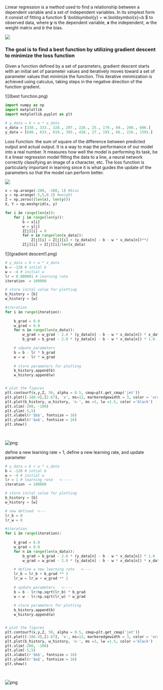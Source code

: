 
Linear regression is a method used to find a relationship between a dependent variable and a set of independent variables. In its simplest form it consist of fitting a function $ \boldsymbol{y} = w.\boldsymbol{x}+b $ to observed data, where $\boldsymbol{y}$ is the dependent variable, $\boldsymbol{x}$ the independent, $w$ the weight matrix and $b$ the bias.

![](linearregression.png)

### The goal is to find a best function by utilizing gradient descent to minimize the loss function

Given a function defined by a set of parameters, gradient descent starts with an initial set of parameter values and iteratively moves toward a set of parameter values that minimize the function. This iterative minimization is achieved using calculus, taking steps in the negative direction of the function gradient.

![](best function.png)


```python
import numpy as np
import matplotlib
import matplotlib.pyplot as plt
```


```python
# y_data = b + w * x_data
x_data = [338., 333., 328., 207., 226., 25., 179., 60., 208., 606.]
y_data = [640., 633., 619., 393., 428., 27., 193., 66., 226., 1591.]

```

Loss Function: the sum of square of the difference between predicted output and actual output. It is a way to map the performance of our model into a real number. It measures how well the model is performing its task, be it a linear regression model fitting the data to a line, a neural network correctly classifying an image of a character, etc. The loss function is particularly important in learning since it is what guides the update of the parameters so that the model can perform better.

![](lossfunction.png)


```python
x = np.arange(-200, -100, 1) #bias
y = np.arange(-5,5,0.1) #weight
Z = np.zeros((len(x), len(y)))
X, Y = np.meshgrid(x, y)

for i in range(len(x)):
    for j in range(len(y)):
        b = x[i]
        w = y[j]
        Z[j][i] = 0
        for n in range(len(x_data)):
            Z[j][i] = Z[j][i] + (y_data[n] - b - w * x_data[n])**2     #loss function
        Z[j][i] = Z[j][i]/len(x_data)    
```

![](gradient descent1.png)


```python
# y_data = b + w * x_data
b = -120 # intial b
w = -4 # initial w
lr = 0.000001 # learning rate
iteration  = 100000

# store inital value for plotting
b_history = [b]
w_history = [w]

#iteration
for i in range(iteration):
    
    b_grad = 0.0
    w_grad = 0.0
    for n in range(len(x_data)):
        w_grad = w_grad - 2.0 * (y_data[n] - b - w * x_data[n]) * x_data[n]    #check the above formula
        b_grad = b_grad - 2.0 * (y_data[n] - b - w * x_data[n]) * 1.0          #check the above formula

    # udpate parameters
    b = b - lr * b_grad
    w = w - lr * w_grad
    
    # store parameters for plotting
    b_history.append(b)
    w_history.append(w)


# plot the figures
plt.contourf(x,y,Z, 50, alpha = 0.5, cmap=plt.get_cmap('jet'))
plt.plot([-188.4],[2.67], 'x', ms=12, markeredgewidth = 3, color = 'orange')
plt.plot(b_history, w_history, 'o-', ms =3, lw =1.5, color ='black')
plt.xlim(-200, -100)
plt.ylim(-5,5)
plt.xlabel(r'$b$', fontsize = 16)
plt.ylabel(r'$w$', fontsize = 16)
plt.show()
    
    

```


![png](output_11_0.png)


define a new learning rate = 1, define a new learning rate, and update parameter


```python
# y_data = b + w * x_data
b = -120 # intial b
w = -4 # initial w
lr = 1 # learning rate   <-----
iteration  = 100000

# store inital value for plotting
b_history = [b]
w_history = [w]

# new defined  <---
lr_b = 0
lr_w = 0

#iteration
for i in range(iteration):
    
    b_grad = 0.0
    w_grad = 0.0
    for n in range(len(x_data)):
        b_grad = b_grad - 2.0 * (y_data[n] - b - w * x_data[n]) * 1.0
        w_grad = w_grad - 2.0 * (y_data[n] - b - w * x_data[n]) * x_data[n]

    # define a new learning rate   <----
    lr_b = lr_b + b_grad ** 2
    lr_w = lr_w + w_grad ** 2
    
    # update parameters   <----
    b = b - lr/np.sqrt(lr_b) * b_grad
    w = w - lr/np.sqrt(lr_w) * w_grad
    
    # store parameters for plotting
    b_history.append(b)
    w_history.append(w)


# plot the figures
plt.contourf(x,y,Z, 50, alpha = 0.5, cmap=plt.get_cmap('jet'))
plt.plot([-188.4],[2.67], 'x', ms=12, markeredgewidth = 3, color = 'orange')
plt.plot(b_history, w_history, 'o-', ms =3, lw =1.5, color ='black')
plt.xlim(-200, -100)
plt.ylim(-5,5)
plt.xlabel(r'$b$', fontsize = 16)
plt.ylabel(r'$w$', fontsize = 16)
plt.show()
    
    

```


![png](output_13_0.png)



```python

```
